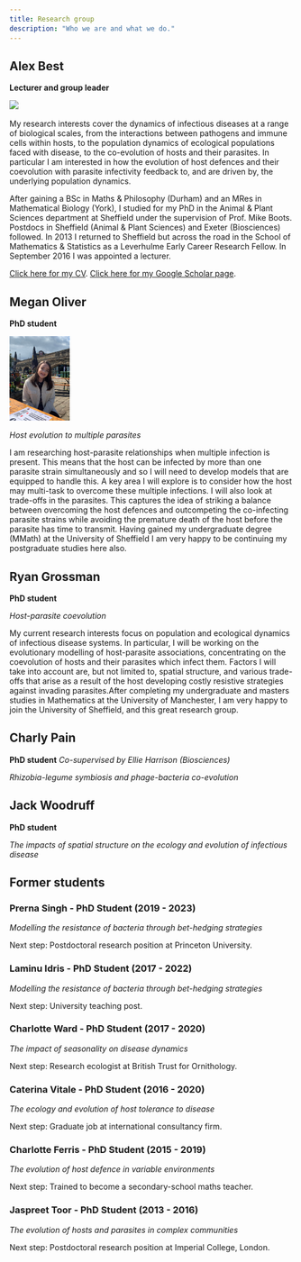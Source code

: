 ```yaml
---
title: Research group 
description: "Who we are and what we do."
---
```


## Alex Best
**Lecturer and group leader**

<img src="docs/assets/Alex.JPG" height="150">

My research interests cover the dynamics of infectious diseases at a range of biological scales, from the interactions between pathogens and immune cells within hosts, to the population dynamics of ecological populations faced with disease, to the co-evolution of hosts and their parasites. In particular I am interested in how the evolution of host defences and their coevolution with parasite infectivity feedback to, and are driven by, the underlying population dynamics.

After gaining a BSc in Maths & Philosophy (Durham) and an MRes in Mathematical Biology (York), I studied for my PhD in the Animal & Plant Sciences department at Sheffield under the supervision of Prof. Mike Boots. Postdocs in Sheffield (Animal & Plant Sciences) and Exeter (Biosciences) followed. In 2013 I returned to Sheffield but across the road in the School of Mathematics & Statistics as a Leverhulme Early Career Research Fellow. In September 2016 I was appointed a lecturer.

<a href="cv_abest_2021.pdf">Click here for my CV</a>.
[Click here for my Google Scholar page](https://scholar.google.co.uk/citations?user=KVL_a1kAAAAJ&hl=en).


## Megan Oliver
**PhD student**

<img src="docs/assets/Megan.jpg" height="150">

*Host evolution to multiple parasites*

I am researching host-parasite relationships when multiple infection is present. This means that the host can be infected by more than one parasite strain simultaneously and so I will need to develop models that are equipped to handle this. A key area I will explore is to consider how the host may multi-task to overcome these multiple infections. I will also look at trade-offs in the parasites. This captures the idea of striking a balance between overcoming the host defences and outcompeting the co-infecting parasite strains while avoiding the premature death of the host before the parasite has time to transmit. Having gained my undergraduate degree (MMath) at the University of Sheffield I am very happy to be continuing my postgraduate studies here also. 

## Ryan Grossman
**PhD student**
 
*Host-parasite coevolution*

My current research interests focus on population and ecological dynamics of infectious disease systems. In particular, I will be working on the evolutionary modelling of host-parasite associations, concentrating on the coevolution of hosts and their parasites which infect them. Factors I will take into account are, but not limited to, spatial structure, and various trade-offs that arise as a result of the host developing costly resistive strategies against invading parasites.After completing my undergraduate and masters studies in Mathematics at the University of Manchester, I am very happy to join the University of Sheffield, and this great research group. 

## Charly Pain
**PhD student** *Co-supervised by Ellie Harrison (Biosciences)*

*Rhizobia-legume symbiosis and phage-bacteria co-evolution*

## Jack Woodruff
**PhD student**

*The impacts of spatial structure on the ecology and evolution of infectious disease*

## Former students

### Prerna Singh - PhD Student (2019 - 2023)
*Modelling the resistance of bacteria through bet-hedging strategies*

Next step: Postdoctoral research position at Princeton University.

### Laminu Idris - PhD Student (2017 - 2022)
*Modelling the resistance of bacteria through bet-hedging strategies*

Next step: University teaching post.

### Charlotte Ward - PhD Student (2017 - 2020)
*The impact of seasonality on disease dynamics*

Next step: Research ecologist at British Trust for Ornithology.

### Caterina Vitale - PhD Student (2016 - 2020)
*The ecology and evolution of host tolerance to disease*

Next step: Graduate job at international consultancy firm.

### Charlotte Ferris - PhD Student (2015 - 2019)
*The evolution of host defence in variable environments*

Next step: Trained to become a secondary-school maths teacher.

### Jaspreet Toor - PhD Student (2013 - 2016)
*The evolution of hosts and parasites in complex communities*

Next step: Postdoctoral research position at Imperial College, London. 
